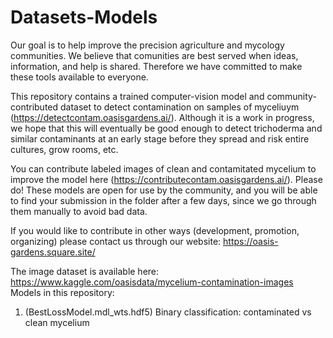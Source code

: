# Datasets-Models
Our goal is to help improve the precision agriculture and mycology communities. We believe that comunities are best served when ideas, information, and help is shared. Therefore we have committed to make these tools available to everyone. 

This repository contains a trained computer-vision model and community-contributed dataset to detect contamination on samples of myceliuym (https://detectcontam.oasisgardens.ai/). Although it is a work in progress, we hope that this will eventually be good enough to detect trichoderma and similar contaminants at an early stage before they spread and risk entire cultures, grow rooms, etc. 

You can contribute labeled images of clean and contamitated mycelium to improve the model here (https://contributecontam.oasisgardens.ai/). Please do! These models are open for use by the community, and you will be able to find your submission in the folder after a few days, since we go through them manually to avoid bad data.

If you would like to contribute in other ways (development, promotion, organizing) please contact us through our website: https://oasis-gardens.square.site/

The image dataset is available here: https://www.kaggle.com/oasisdata/mycelium-contamination-images
Models in this repository:
  1. (BestLossModel.mdl_wts.hdf5) Binary classification: contaminated vs clean mycelium
